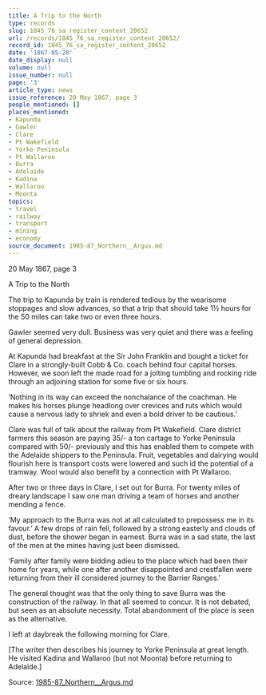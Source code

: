 ```yaml
---
title: A Trip to the North
type: records
slug: 1845_76_sa_register_content_20652
url: /records/1845_76_sa_register_content_20652/
record_id: 1845_76_sa_register_content_20652
date: '1867-05-20'
date_display: null
volume: null
issue_number: null
page: '3'
article_type: news
issue_reference: 20 May 1867, page 3
people_mentioned: []
places_mentioned:
- Kapunda
- Gawler
- Clare
- Pt Wakefield
- Yorke Peninsula
- Pt Wallaroo
- Burra
- Adelaide
- Kadina
- Wallaroo
- Moonta
topics:
- travel
- railway
- transport
- mining
- economy
source_document: 1985-87_Northern__Argus.md
---
```


20 May 1867, page 3

A Trip to the North

The trip to Kapunda by train is rendered tedious by the wearisome stoppages and slow advances, so that a trip that should take 1½ hours for the 50 miles can take two or even three hours.

Gawler seemed very dull.  Business was very quiet and there was a feeling of general depression.

At Kapunda had breakfast at the Sir John Franklin and bought a ticket for Clare in a strongly-built Cobb & Co. coach behind four capital horses.  However, we soon left the made road for a jolting tumbling and rocking ride through an adjoining station for some five or six hours.

‘Nothing in its way can exceed the nonchalance of the coachman.  He makes his horses plunge headlong over crevices and ruts which would cause a nervous lady to shriek and even a bold driver to be cautious.’

Clare was full of talk about the railway from Pt Wakefield.  Clare district farmers this season are paying 35/- a ton cartage to Yorke Peninsula compared with 50/- previously and this has enabled them to compete with the Adelaide shippers to the Peninsula.  Fruit, vegetables and dairying would flourish here is transport costs were lowered and such id the potential of a tramway.  Wool would also benefit by a connection with Pt Wallaroo.

After two or three days in Clare, I set out for Burra.  For twenty miles of dreary landscape I saw one man driving a team of horses and another mending a fence.

‘My approach to the Burra was not at all calculated to prepossess me in its favour.’  A few drops of rain fell, followed by a strong easterly and clouds of dust, before the shower began in earnest.  Burra was in a sad state, the last of the men at the mines having just been dismissed.

‘Family after family were bidding adieu to the place which had been their home for years, while one after another disappointed and crestfallen were returning from their ill considered journey to the Barrier Ranges.’

The general thought was that the only thing to save Burra was the construction of the railway.  In that all seemed to concur.  It is not debated, but seen as an absolute necessity.  Total abandonment of the place is seen as the alternative.

I left at daybreak the following morning for Clare.

[The writer then describes his journey to Yorke Peninsula at great length.  He visited Kadina and Wallaroo (but not Moonta) before returning to Adelaide.]

Source: [1985-87_Northern__Argus.md](/downloads/markdown/1985-87_Northern__Argus.md)
